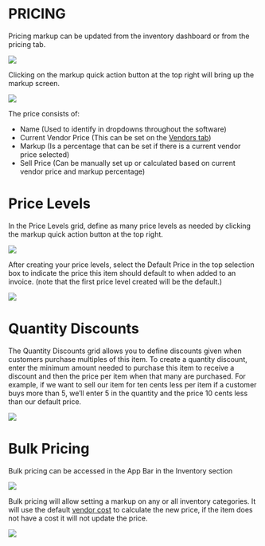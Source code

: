 # PRICING

Pricing markup can be updated from the inventory dashboard or from the pricing tab.

![](https://wiselibrary.blob.core.windows.net/docs/Windows/InventoryDashboard.png)

Clicking on the markup quick action button at the top right will bring up the markup screen.

![](https://wiselibrary.blob.core.windows.net/docs/Windows/InventoryMarkup.png)


The price consists of:
 - Name (Used to identify in dropdowns throughout the software)
 - Current Vendor Price (This can be set on the [Vendors tab](https://docs.wisesoftwareinc.com/enterprise/inventory/vendors))
 - Markup (Is a percentage that can be set if there is a current vendor price selected)
 - Sell Price (Can be manually set up or calculated based on current vendor price and markup percentage)
   

# Price Levels

In the Price Levels grid, define as many price levels as needed by clicking the markup quick action button at the top right. 

![](https://wiselibrary.blob.core.windows.net/docs/Windows/InventoryPricing.png)

After creating your price levels, select the Default Price in the top selection box to indicate the price this item should default to when added to an invoice. (note that the first price level created will be the default.)

![](https://wiselibrary.blob.core.windows.net/docs/Windows/DefaultPriceLevel.png)


# Quantity Discounts

The Quantity Discounts grid allows you to define discounts given when customers purchase multiples of this item. To create a quantity discount, enter the minimum amount needed to purchase this item to receive a discount and then the price per item when that many are purchased. For example, if we want to sell our item for ten cents less per item if a customer buys more than 5, we’ll enter 5 in the quantity and the price 10 cents less than our default price.

![](https://wiselibrary.blob.core.windows.net/docs/Windows/QuantityDiscounts.png)

# Bulk Pricing

Bulk pricing can be accessed in the App Bar in the Inventory section

![](https://wiselibrary.blob.core.windows.net/docs/Windows/InventoryAppBar_pricing.png)

Bulk pricing will allow setting a markup on any or all inventory categories. It will use the default [vendor cost](https://docs.wisesoftwareinc.com/enterprise/inventory/vendors) to calculate the new price, if the item does not have a cost it will not update the price.

![](https://wiselibrary.blob.core.windows.net/docs/Windows/BulkPricing.png)



